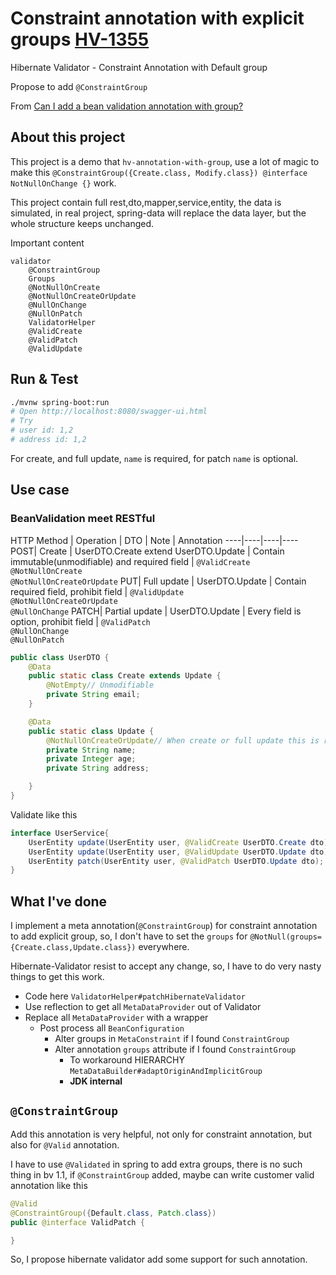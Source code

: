 # Constraint annotation with explicit groups [HV-1355](https://hibernate.atlassian.net/browse/HV-1355)
Hibernate Validator - Constraint Annotation with Default group

Propose to add `@ConstraintGroup`

From [Can I add a bean validation annotation with group?](https://stackoverflow.com/questions/44366294)

## About this project
This project is a demo that `hv-annotation-with-group`, use a lot of magic to make this `@ConstraintGroup({Create.class, Modify.class}) @interface NotNullOnChange {}` work.

This project contain full rest,dto,mapper,service,entity, the data is simulated, in real project, spring-data will replace the data layer, but the whole structure keeps unchanged.   

Important content

```
validator
    @ConstraintGroup
    Groups
    @NotNullOnCreate
    @NotNullOnCreateOrUpdate
    @NullOnChange
    @NullOnPatch
    ValidatorHelper
    @ValidCreate
    @ValidPatch
    @ValidUpdate
```


## Run & Test
```bash
./mvnw spring-boot:run
# Open http://localhost:8080/swagger-ui.html
# Try 
# user id: 1,2
# address id: 1,2
```

For create, and full update, `name` is required, for patch `name` is optional.

## Use case

### BeanValidation meet RESTful

HTTP Method | Operation | DTO | Note | Annotation
----|----|----|----
POST| Create | UserDTO.Create extend UserDTO.Update | Contain immutable(unmodifiable) and required field | `@ValidCreate`<br>`@NotNullOnCreate`<br>`@NotNullOnCreateOrUpdate`
PUT| Full update | UserDTO.Update | Contain required field, prohibit field | `@ValidUpdate`<br>`@NotNullOnCreateOrUpdate`<br>`@NullOnChange`
PATCH| Partial update | UserDTO.Update | Every field is option, prohibit field | `@ValidPatch`<br>`@NullOnChange`<br>`@NullOnPatch`


```java
public class UserDTO {
    @Data
    public static class Create extends Update {
        @NotEmpty// Unmodifiable
        private String email;
    }

    @Data
    public static class Update {
        @NotNullOnCreateOrUpdate// When create or full update this is required
        private String name;
        private Integer age;
        private String address;

    }
}
```

Validate like this

```java
interface UserService{
    UserEntity update(UserEntity user, @ValidCreate UserDTO.Create dto);
    UserEntity update(UserEntity user, @ValidUpdate UserDTO.Update dto);
    UserEntity patch(UserEntity user, @ValidPatch UserDTO.Update dto);
}
```

## What I've done

I implement a meta annotation(`@ConstraintGroup`) for constraint annotation to add explicit group, so, I don't have to set the `groups` for `@NotNull(groups={Create.class,Update.class})` everywhere.

Hibernate-Validator resist to accept any change, so, I have to do very nasty things to get this work.

* Code here `ValidatorHelper#patchHibernateValidator`
* Use reflection to get all `MetaDataProvider` out of Validator
* Replace all `MetaDataProvider` with a wrapper
    * Post process all `BeanConfiguration`
        * Alter groups in `MetaConstraint` if I found `ConstraintGroup`
        * Alter annotation `groups` attribute if I found `ConstraintGroup`
            * To workaround HIERARCHY `MetaDataBuilder#adaptOriginAndImplicitGroup`
            * __JDK internal__

## `@ConstraintGroup`
Add this annotation is very helpful, not only for constraint annotation, but also for `@Valid` annotation.

I have to use `@Validated` in spring to add extra groups, there is no such thing in bv 1.1, if `@ConstraintGroup` added, maybe can write customer valid annotation like this

```java
@Valid
@ConstraintGroup({Default.class, Patch.class})
public @interface ValidPatch {

}
```

So, I propose hibernate validator add some support for such annotation.
